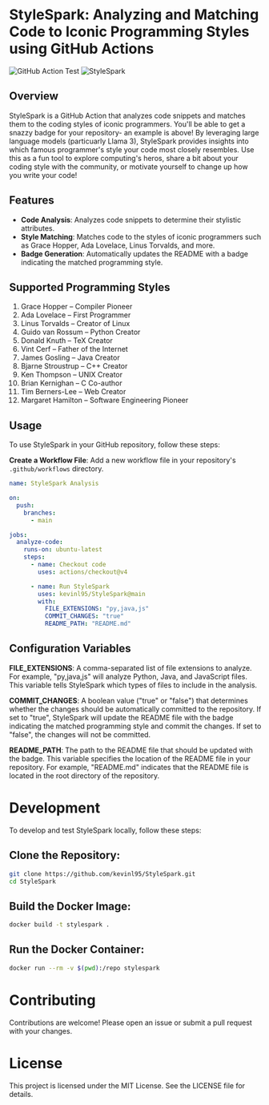 # StyleSpark: Analyzing and Matching Code to Iconic Programming Styles using GitHub Actions

![GitHub Action Test](https://github.com/actions/hello-world-docker-action/actions/workflows/ci.yml/badge.svg)
![StyleSpark](https://img.shields.io/badge/Author-Author?style=flat&label=StyleSpark&labelColor=%232111a4&color=%23CFD8DC)

## Overview

StyleSpark is a GitHub Action that analyzes code snippets and matches them to the coding styles of iconic programmers. You'll be able to get a snazzy badge for your repository- an example is above! By leveraging large language models (particuarly Llama 3), StyleSpark provides insights into which famous programmer's style your code most closely resembles. Use this as a fun tool to explore computing's heros, share a bit about your coding style with the community, or motivate yourself to change up how you write your code!

## Features

- **Code Analysis**: Analyzes code snippets to determine their stylistic attributes.
- **Style Matching**: Matches code to the styles of iconic programmers such as Grace Hopper, Ada Lovelace, Linus Torvalds, and more.
- **Badge Generation**: Automatically updates the README with a badge indicating the matched programming style.

## Supported Programming Styles

1. Grace Hopper – Compiler Pioneer
2. Ada Lovelace – First Programmer
3. Linus Torvalds – Creator of Linux
4. Guido van Rossum – Python Creator
5. Donald Knuth – TeX Creator
6. Vint Cerf – Father of the Internet
7. James Gosling – Java Creator
8. Bjarne Stroustrup – C++ Creator
9. Ken Thompson – UNIX Creator
10. Brian Kernighan – C Co-author
11. Tim Berners-Lee – Web Creator
12. Margaret Hamilton – Software Engineering Pioneer

## Usage

To use StyleSpark in your GitHub repository, follow these steps:

**Create a Workflow File**: Add a new workflow file in your repository's `.github/workflows` directory.

```yaml
name: StyleSpark Analysis

on:
  push:
    branches:
      - main

jobs:
  analyze-code:
    runs-on: ubuntu-latest
    steps:
      - name: Checkout code
        uses: actions/checkout@v4

      - name: Run StyleSpark
        uses: kevinl95/StyleSpark@main
        with:
          FILE_EXTENSIONS: "py,java,js"
          COMMIT_CHANGES: "true"
          README_PATH: "README.md"
```

## Configuration Variables

**FILE_EXTENSIONS**: A comma-separated list of file extensions to analyze. For example, "py,java,js" will analyze Python, Java, and JavaScript files. This variable tells StyleSpark which types of files to include in the analysis.

**COMMIT_CHANGES**: A boolean value ("true" or "false") that determines whether the changes should be automatically committed to the repository. If set to "true", StyleSpark will update the README file with the badge indicating the matched programming style and commit the changes. If set to "false", the changes will not be committed.

**README_PATH**: The path to the README file that should be updated with the badge. This variable specifies the location of the README file in your repository. For example, "README.md" indicates that the README file is located in the root directory of the repository.

# Development

To develop and test StyleSpark locally, follow these steps:

## Clone the Repository:

```bash
git clone https://github.com/kevinl95/StyleSpark.git
cd StyleSpark
```

## Build the Docker Image:

```bash
docker build -t stylespark .
```

## Run the Docker Container:

```bash
docker run --rm -v $(pwd):/repo stylespark
```

# Contributing

Contributions are welcome! Please open an issue or submit a pull request with your changes.

# License
This project is licensed under the MIT License. See the LICENSE file for details.
